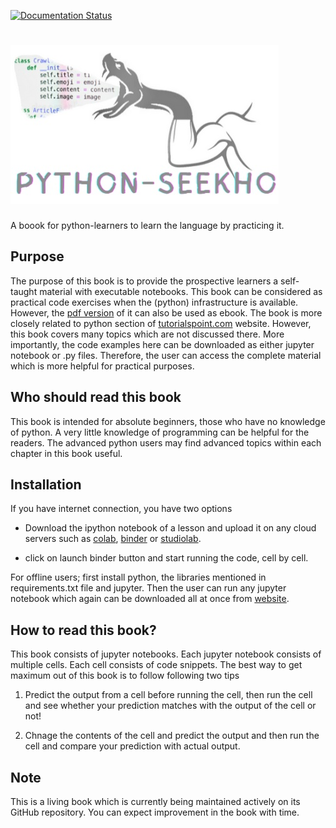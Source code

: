 
[![Documentation Status](https://readthedocs.org/projects/python-seekho/badge/?version=latest)](https://python-seekho.readthedocs.io/en/latest/?badge=latest)

# ![python-seekho](docs/source/logo.jpg "logo")

A boook for python-learners to learn the language by practicing it.

## Purpose
The purpose of this book is to provide the prospective learners a self-taught material 
with executable notebooks. This book can be considered as practical code exercises when the 
(python) infrastructure is available. However, the [pdf version](https://python-seekho.readthedocs.io/_/downloads/en/latest/pdf/) 
of it can also be used as ebook. The book is more closely related to python section of [tutorialspoint.com](https://www.tutorialspoint.com/python/index.htm)
website. However, this book covers many topics which are not discussed there. More importantly, the code examples
here can be downloaded as either jupyter notebook or .py files. Therefore, the user can access the complete material
which is more helpful for practical purposes.

## Who should read this book
This book is intended for absolute beginners, those who have no knowledge of python.
A very little knowledge of programming can be helpful for the readers. The advanced
python users may find advanced topics within each chapter in this book useful.

## Installation
If you have internet connection, you have two options
    
- Download the ipython notebook of a lesson and upload it on any cloud servers such
      as [colab](https://colab.research.google.com/), [binder](https://mybinder.org/) or [studiolab](https://studiolab.sagemaker.aws/).
    
- click on launch binder button and start running the code, cell by cell.

For offline users; first install python, the libraries mentioned in requirements.txt
file and jupyter. Then the user can run any jupyter notebook which again can be downloaded
all at once from [website](https://python-seekho.readthedocs.io).

## How to read this book?
This book consists of jupyter notebooks. Each jupyter notebook consists of multiple cells.
Each cell consists of code snippets. The best way to get maximum out of this book is to
follow following two tips

1) Predict the output from a cell before running the cell, then run the cell and see whether
your prediction matches with the output of the cell or not!
   
2) Chnage the contents of the cell and predict the output and then run the cell and compare your
prediction with actual output.
   

## Note
This is a living book which is currently being maintained actively on its GitHub repository.
You can expect improvement in the book with time.